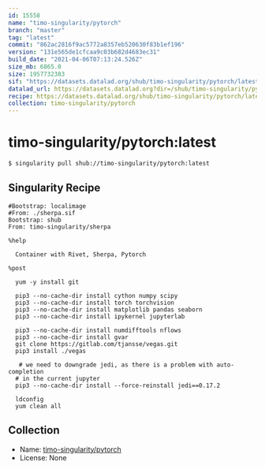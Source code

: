 ```yaml
---
id: 15558
name: "timo-singularity/pytorch"
branch: "master"
tag: "latest"
commit: "862ac2816f9ac5772a8357eb520630f83b1ef196"
version: "131e565de1cfcaa9c03b682d4683ec31"
build_date: "2021-04-06T07:13:24.526Z"
size_mb: 6865.0
size: 1957732383
sif: "https://datasets.datalad.org/shub/timo-singularity/pytorch/latest/2021-04-06-862ac281-131e565d/131e565de1cfcaa9c03b682d4683ec31.sif"
datalad_url: https://datasets.datalad.org?dir=/shub/timo-singularity/pytorch/latest/2021-04-06-862ac281-131e565d/
recipe: https://datasets.datalad.org/shub/timo-singularity/pytorch/latest/2021-04-06-862ac281-131e565d/Singularity
collection: timo-singularity/pytorch
---
```


# timo-singularity/pytorch:latest

```bash
$ singularity pull shub://timo-singularity/pytorch:latest
```

## Singularity Recipe

```singularity
#Bootstrap: localimage
#From: ./sherpa.sif
Bootstrap: shub
From: timo-singularity/sherpa

%help

  Container with Rivet, Sherpa, Pytorch

%post

  yum -y install git
  
  pip3 --no-cache-dir install cython numpy scipy
  pip3 --no-cache-dir install torch torchvision
  pip3 --no-cache-dir install matplotlib pandas seaborn
  pip3 --no-cache-dir install ipykernel jupyterlab
  
  pip3 --no-cache-dir install numdifftools nflows
  pip3 --no-cache-dir install gvar
  git clone https://gitlab.com/tjansse/vegas.git
  pip3 install ./vegas

   # we need to downgrade jedi, as there is a problem with auto-completion
  # in the current jupyter
  pip3 --no-cache-dir install --force-reinstall jedi==0.17.2

  ldconfig
  yum clean all
```

## Collection

 - Name: [timo-singularity/pytorch](https://github.com/timo-singularity/pytorch)
 - License: None

